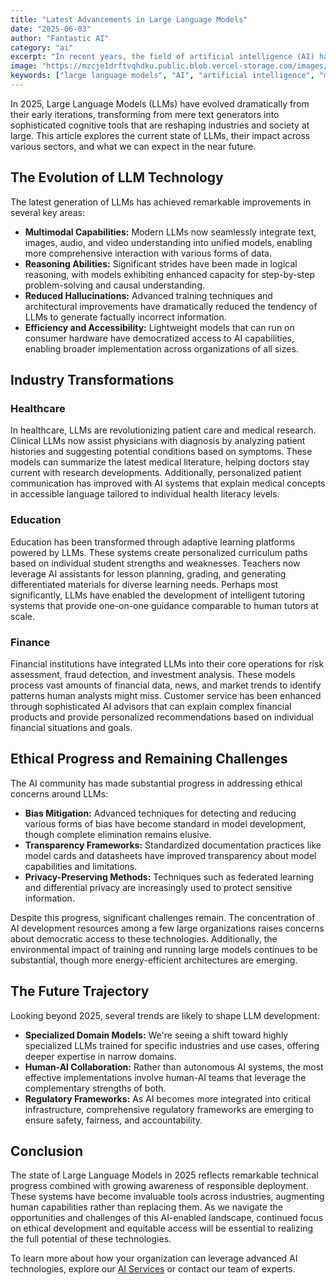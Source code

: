 ```yaml
---
title: "Latest Advancements in Large Language Models"
date: "2025-06-03"
author: "Fantastic AI"
category: "ai"
excerpt: "In recent years, the field of artificial intelligence (AI) has witnessed remarkable advancements, particularly in the domain of large language models. Explore the latest developments shaping the future of AI."
image: "https://mzcje1drftvqhdku.public.blob.vercel-storage.com/images/article-images/stability-ai-sdxl/e01e3be4-5e49-4d94-a14c-7cb385636ff7.png"
keywords: ["large language models", "AI", "artificial intelligence", "machine learning", "2025", "technology"]
---
```


In 2025, Large Language Models (LLMs) have evolved dramatically from their early iterations, transforming from mere text generators into sophisticated cognitive tools that are reshaping industries and society at large. This article explores the current state of LLMs, their impact across various sectors, and what we can expect in the near future.

## The Evolution of LLM Technology

The latest generation of LLMs has achieved remarkable improvements in several key areas:

- **Multimodal Capabilities:** Modern LLMs now seamlessly integrate text, images, audio, and video understanding into unified models, enabling more comprehensive interaction with various forms of data.
- **Reasoning Abilities:** Significant strides have been made in logical reasoning, with models exhibiting enhanced capacity for step-by-step problem-solving and causal understanding.
- **Reduced Hallucinations:** Advanced training techniques and architectural improvements have dramatically reduced the tendency of LLMs to generate factually incorrect information.
- **Efficiency and Accessibility:** Lightweight models that can run on consumer hardware have democratized access to AI capabilities, enabling broader implementation across organizations of all sizes.

## Industry Transformations

### Healthcare

In healthcare, LLMs are revolutionizing patient care and medical research. Clinical LLMs now assist physicians with diagnosis by analyzing patient histories and suggesting potential conditions based on symptoms. These models can summarize the latest medical literature, helping doctors stay current with research developments. Additionally, personalized patient communication has improved with AI systems that explain medical concepts in accessible language tailored to individual health literacy levels.

### Education

Education has been transformed through adaptive learning platforms powered by LLMs. These systems create personalized curriculum paths based on individual student strengths and weaknesses. Teachers now leverage AI assistants for lesson planning, grading, and generating differentiated materials for diverse learning needs. Perhaps most significantly, LLMs have enabled the development of intelligent tutoring systems that provide one-on-one guidance comparable to human tutors at scale.

### Finance

Financial institutions have integrated LLMs into their core operations for risk assessment, fraud detection, and investment analysis. These models process vast amounts of financial data, news, and market trends to identify patterns human analysts might miss. Customer service has been enhanced through sophisticated AI advisors that can explain complex financial products and provide personalized recommendations based on individual financial situations and goals.

## Ethical Progress and Remaining Challenges

The AI community has made substantial progress in addressing ethical concerns around LLMs:

- **Bias Mitigation:** Advanced techniques for detecting and reducing various forms of bias have become standard in model development, though complete elimination remains elusive.
- **Transparency Frameworks:** Standardized documentation practices like model cards and datasheets have improved transparency about model capabilities and limitations.
- **Privacy-Preserving Methods:** Techniques such as federated learning and differential privacy are increasingly used to protect sensitive information.

Despite this progress, significant challenges remain. The concentration of AI development resources among a few large organizations raises concerns about democratic access to these technologies. Additionally, the environmental impact of training and running large models continues to be substantial, though more energy-efficient architectures are emerging.

## The Future Trajectory

Looking beyond 2025, several trends are likely to shape LLM development:

- **Specialized Domain Models:** We're seeing a shift toward highly specialized LLMs trained for specific industries and use cases, offering deeper expertise in narrow domains.
- **Human-AI Collaboration:** Rather than autonomous AI systems, the most effective implementations involve human-AI teams that leverage the complementary strengths of both.
- **Regulatory Frameworks:** As AI becomes more integrated into critical infrastructure, comprehensive regulatory frameworks are emerging to ensure safety, fairness, and accountability.

## Conclusion

The state of Large Language Models in 2025 reflects remarkable technical progress combined with growing awareness of responsible deployment. These systems have become invaluable tools across industries, augmenting human capabilities rather than replacing them. As we navigate the opportunities and challenges of this AI-enabled landscape, continued focus on ethical development and equitable access will be essential to realizing the full potential of these technologies.

To learn more about how your organization can leverage advanced AI technologies, explore our [AI Services](/ai-services) or contact our team of experts.
